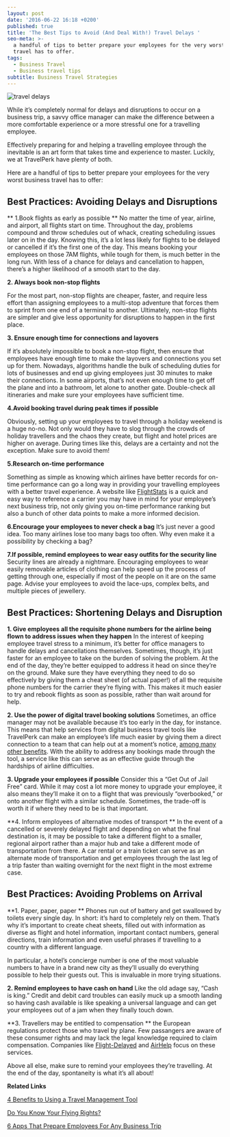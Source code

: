 ```yaml
---
layout: post
date: '2016-06-22 16:18 +0200'
published: true
title: 'The Best Tips to Avoid (And Deal With!) Travel Delays '
seo-meta: >-
  a handful of tips to better prepare your employees for the very worst business
  travel has to offer.
tags:
  - Business Travel
  - Business travel tips
subtitle: Business Travel Strategies
---
```

![travel delays]({{site.baseurl}}/blog-media/e138d09c-137f-4e0d-a0ee-4771c3c917ae.png)

While it’s completely normal for delays and disruptions to occur on a business trip, a savvy office manager can make the difference between a more comfortable experience or a more stressful one for a travelling employee. 

Effectively preparing for and helping a travelling employee through the inevitable is an art form that takes time and experience to master. Luckily, we at TravelPerk have plenty of both. 

Here are a handful of tips to better prepare your employees for the very worst business travel has to offer: 

## Best Practices: Avoiding Delays and Disruptions ##

** 1.Book flights as early as possible **
No matter the time of year, airline, and airport, all flights start on time. Throughout the day, problems compound and throw schedules out of whack, creating scheduling issues later on in the day. Knowing this, it’s a lot less likely for flights to be delayed or cancelled if it’s the first one of the day. This means booking your employees on those 7AM flights, while tough for them, is much better in the long run. With less of a chance for delays and cancellation to happen, there’s a higher likelihood of a smooth start to the day. 

**2. Always book non-stop flights**

For the most part, non-stop flights are cheaper, faster, and require less effort than assigning employees to a multi-stop adventure that forces them to sprint from one end of a terminal to another. Ultimately, non-stop flights are simpler and give less opportunity for disruptions to happen in the first place.

**3. Ensure enough time for connections and layovers**

If it’s absolutely impossible to book a non-stop flight, then ensure that employees have enough time to make the layovers and connections you set up for them. Nowadays, algorithms handle the bulk of scheduling duties for lots of businesses and end up giving employees just 30 minutes to make their connections. In some airports, that’s not even enough time to get off the plane and into a bathroom, let alone to another gate. Double-check all itineraries and make sure your employees have sufficient time. 

**4.Avoid booking travel during peak times if possible**

Obviously, setting up your employees to travel through a holiday weekend is a huge no-no. Not only would they have to slog through the crowds of holiday travellers and the chaos they create, but flight and hotel prices are higher on average. During times like this, delays are a certainty and not the exception. Make sure to avoid them! 

**5.Research on-time performance**

Something as simple as knowing which airlines have better records for on-time performance can go a long way in providing your travelling employees with a better travel experience. A website like [FlightStats](http://www.flightstats.com/go/Home/home.do) is a quick and easy way to reference a carrier you may have in mind for your employee’s next business trip, not only giving you on-time performance ranking but also a bunch of other data points to make a more informed decision. 

**6.Encourage your employees to never check a bag**
It’s just never a good idea. Too many airlines lose too many bags too often. Why even make it a possibility by checking a bag?
   
**7.If possible, remind employees to wear easy outfits for the security line**
Security lines are already a nightmare. Encouraging employees to wear easily removable articles of clothing can help speed up the process of getting through one, especially if most of the people on it are on the same page. Advise your employees to avoid the lace-ups, complex belts, and multiple pieces of jewellery.

## Best Practices: Shortening Delays and Disruption ##

**1. Give employees all the requisite phone numbers for the airline being flown to address issues when they happen**
In the interest of keeping employee travel stress to a minimum, it’s better for office managers to handle delays and cancellations themselves. Sometimes, though, it’s just faster for an employee to take on the burden of solving the problem. At the end of the day, they’re better equipped to address it head on since they’re on the ground. Make sure they have everything they need to do so effectively by giving them a cheat sheet (of actual paper!) of all the requisite phone numbers for the carrier they’re flying with. This makes it much easier to try and rebook flights as soon as possible, rather than wait around for help.

**2. Use the power of digital travel booking solutions**
Sometimes, an office manager may not be available because it’s too early in the day, for instance. This means that help services from digital business travel tools like TravelPerk can make an employee’s life much easier by giving them a direct connection to a team that can help out at a moment’s notice, [among many other benefits](http://travelperk.com/blog/4-benefits-to-using-a-travel-management-tool/). With the ability to address any bookings made through the tool, a service like this can serve as an effective guide through the hardships of airline difficulties.

**3. Upgrade your employees if possible**
Consider this a “Get Out of Jail Free” card. While it may cost a lot more money to upgrade your employee, it also means they’ll make it on to a flight that was previously “overbooked,” or onto another flight with a similar schedule. Sometimes, the trade-off is worth it if where they need to be is that important.

**4. Inform employees of alternative modes of transport **
In the event of a cancelled or severely delayed flight and depending on what the final destination is, it may be possible to take a different flight to a smaller, regional airport rather than a major hub and take a different mode of transportation from there. A car rental or a train ticket can serve as an alternate mode of transportation and get employees through the last leg of a trip faster than waiting overnight for the next flight in the most extreme case. 

## Best Practices: Avoiding Problems on Arrival ## 

**1. Paper, paper, paper **
Phones run out of battery and get swallowed by toilets every single day. In short: it’s hard to completely rely on them. That’s why it’s important to create cheat sheets, filled out with information as diverse as flight and hotel information, important contact numbers, general directions, train information and even useful phrases if travelling to a country with a different language. 

In particular, a hotel’s concierge number is one of the most valuable numbers to have in a brand new city as they’ll usually do everything possible to help their guests out. This is invaluable in more trying situations. 

**2. Remind employees to have cash on hand**
Like the old adage say, “Cash is king.” Credit and debit card troubles can easily muck up a smooth landing so having cash available is like speaking a universal language and can get your employees out of a jam when they finally touch down.

**3. Travellers may be entitled to compensation **
the European regulations protect those who travel by plane. Few passangers are aware of these consumer rights and may lack the legal knowledge required to claim compensation. Companies like [Flight-Delayed](https://www.flight-delayed.co.uk/your-rights) and [AirHelp](https://www.airhelp.com/es/) focus on these services.


Above all else, make sure to remind your employees they’re travelling. At the end of the day, spontaneity is what it’s all about! 



**Related Links**

[4 Benefits to Using a Travel Management Tool](http://travelperk.com/blog/4-benefits-to-using-a-travel-management-tool/)

[Do You Know Your Flying Rights?](http://travelperk.com/blog/6-creative-solutions-that-help-you-network-and-socialize-while-traveling/)

[6 Apps That Prepare Employees For Any Business Trip](http://travelperk.com/blog/alternatives-to-the-alternative-five-trendy-accommodations-beyond-airbnb/)
